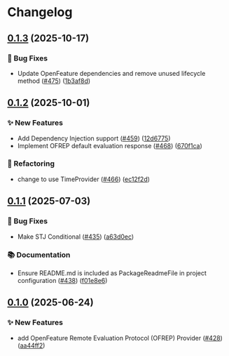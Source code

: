 # Changelog

## [0.1.3](https://github.com/open-feature/dotnet-sdk-contrib/compare/OpenFeature.Providers.Ofrep-v0.1.2...OpenFeature.Providers.Ofrep-v0.1.3) (2025-10-17)


### 🐛 Bug Fixes

* Update OpenFeature dependencies and remove unused lifecycle method ([#475](https://github.com/open-feature/dotnet-sdk-contrib/issues/475)) ([1b3af8d](https://github.com/open-feature/dotnet-sdk-contrib/commit/1b3af8da0a78aa3cee181bc44bd8d2a80515cacd))

## [0.1.2](https://github.com/open-feature/dotnet-sdk-contrib/compare/OpenFeature.Providers.Ofrep-v0.1.1...OpenFeature.Providers.Ofrep-v0.1.2) (2025-10-01)


### ✨ New Features

* Add Dependency Injection support ([#459](https://github.com/open-feature/dotnet-sdk-contrib/issues/459)) ([12d6775](https://github.com/open-feature/dotnet-sdk-contrib/commit/12d6775b6cab99a5753fbace7089bfd810def20c))
* Implement OFREP default evaluation response ([#468](https://github.com/open-feature/dotnet-sdk-contrib/issues/468)) ([670f1ca](https://github.com/open-feature/dotnet-sdk-contrib/commit/670f1caef8ddb6deee1ed134442212389cad08e2))


### 🔧 Refactoring

* change to use TimeProvider ([#466](https://github.com/open-feature/dotnet-sdk-contrib/issues/466)) ([ec12f2d](https://github.com/open-feature/dotnet-sdk-contrib/commit/ec12f2df1f5432785472bb7ea21547405db08dcd))

## [0.1.1](https://github.com/open-feature/dotnet-sdk-contrib/compare/OpenFeature.Providers.Ofrep-v0.1.0...OpenFeature.Providers.Ofrep-v0.1.1) (2025-07-03)


### 🐛 Bug Fixes

* Make STJ Conditional ([#435](https://github.com/open-feature/dotnet-sdk-contrib/issues/435)) ([a63d0ec](https://github.com/open-feature/dotnet-sdk-contrib/commit/a63d0ece23d0a21048ea9304770bac3c65780a1e))


### 📚 Documentation

* Ensure README.md is included as PackageReadmeFile in project configuration ([#438](https://github.com/open-feature/dotnet-sdk-contrib/issues/438)) ([f01e8e6](https://github.com/open-feature/dotnet-sdk-contrib/commit/f01e8e651b5c6d2a84a6a1bdb0754d408fbb38a5))

## [0.1.0](https://github.com/open-feature/dotnet-sdk-contrib/compare/OpenFeature.Providers.Ofrep-v0.0.1...OpenFeature.Providers.Ofrep-v0.1.0) (2025-06-24)


### ✨ New Features

* add OpenFeature Remote Evaluation Protocol (OFREP) Provider ([#428](https://github.com/open-feature/dotnet-sdk-contrib/issues/428)) ([aa44ff2](https://github.com/open-feature/dotnet-sdk-contrib/commit/aa44ff2ee3c8af3e0e715f6bac088a2a3cc70a37))
